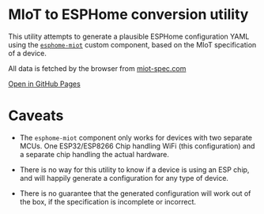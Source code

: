 # MIoT to ESPHome conversion utility

This utility attempts to generate a plausible ESPHome configuration YAML
using the [`esphome-miot`](https://github.com/dhewg/esphome-miot) custom
component, based on the MIoT specification of a device.

All data is fetched by the browser from [miot-spec.com](https://home.miot-spec.com/)

[Open in GitHub Pages](https://cristianchelu.github.io/miot2esphome/)

# Caveats

- The `esphome-miot` component only works for devices with two separate MCUs.
  One ESP32/ESP8266 Chip handling WiFi (this configuration) and a separate
  chip handling the actual hardware.

- There is no way for this utility to know if a device is using an ESP chip,
  and will happily generate a configuration for any type of device.

- There is no guarantee that the generated configuration will work out of the
  box, if the specification is incomplete or incorrect.
